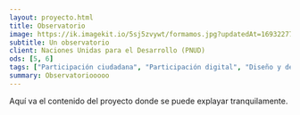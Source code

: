 ```yaml
---
layout: proyecto.html
title: Observatorio
image: https://ik.imagekit.io/5sj5zvywt/formamos.jpg?updatedAt=1693227703424
subtitle: Un observatorio
client: Naciones Unidas para el Desarrollo (PNUD)
ods: [5, 6]
tags: ["Participación ciudadana", "Participación digital", "Diseño y desarrollo"]
summary: Observatoriooooo
---
```


Aquí va el contenido del proyecto donde se puede explayar tranquilamente.
